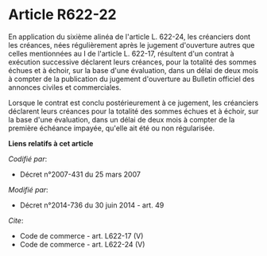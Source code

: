 # Article R622-22

En application du sixième alinéa de l'article L. 622-24, les créanciers dont les créances, nées régulièrement après le
jugement d'ouverture autres que celles mentionnées au I de l'article L. 622-17, résultent d'un contrat à exécution successive
déclarent leurs créances, pour la totalité des sommes échues et à échoir, sur la base d'une évaluation, dans un délai de deux
mois à compter de la publication du jugement d'ouverture au Bulletin officiel des annonces civiles et commerciales. 

Lorsque le contrat est conclu postérieurement à ce jugement, les créanciers déclarent leurs créances pour la totalité des
sommes échues et à échoir, sur la base d'une évaluation, dans un délai de deux mois à compter de la première échéance
impayée, qu'elle ait été ou non régularisée.

**Liens relatifs à cet article**

_Codifié par_:

  - Décret n°2007-431 du 25 mars 2007

_Modifié par_:

  - Décret n°2014-736 du 30 juin 2014 - art. 49

_Cite_:

  - Code de commerce - art. L622-17 (V)
  - Code de commerce - art. L622-24 (V)
